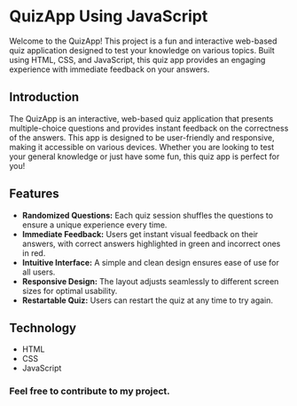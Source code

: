 # QuizApp Using JavaScript
Welcome to the QuizApp! This project is a fun and interactive web-based quiz application designed to test your knowledge on various topics. Built using HTML, CSS, and JavaScript, this quiz app provides an engaging experience with immediate feedback on your answers.

## Introduction
The QuizApp is an interactive, web-based quiz application that presents multiple-choice questions and provides instant feedback on the correctness of the answers. This app is designed to be user-friendly and responsive, making it accessible on various devices. Whether you are looking to test your general knowledge or just have some fun, this quiz app is perfect for you!

## Features
<ul type="radio">
<li><b>Randomized Questions:</b> Each quiz session shuffles the questions to ensure a unique experience every time.</li>
<li><b>Immediate Feedback:</b> Users get instant visual feedback on their answers, with correct answers highlighted in green and incorrect ones in red.</li>
<li><b>Intuitive Interface:</b> A simple and clean design ensures ease of use for all users.</li>
<li><b>Responsive Design:</b> The layout adjusts seamlessly to different screen sizes for optimal usability.</li>
<li><b>Restartable Quiz:</b> Users can restart the quiz at any time to try again.</li>
</ul>

## Technology
- HTML
- CSS
- JavaScript

### Feel free to contribute to my project.